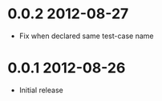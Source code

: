 0.0.2 2012-08-27
================

* Fix when declared same test-case name 

0.0.1 2012-08-26
================

* Initial release

